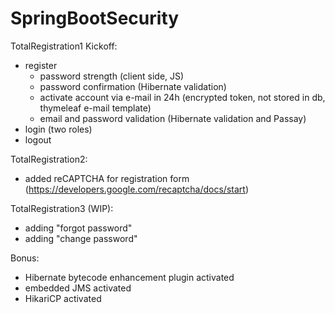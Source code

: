 # SpringBootSecurity

TotalRegistration1 Kickoff:
  - register
      - password strength (client side, JS)
      - password confirmation (Hibernate validation)
      - activate account via e-mail in 24h (encrypted token, not stored in db, thymeleaf e-mail template)
      - email and password validation (Hibernate validation and Passay)
  - login (two roles)
  - logout

TotalRegistration2:
  - added reCAPTCHA for registration form (https://developers.google.com/recaptcha/docs/start)
  
TotalRegistration3 (WIP):
  - adding "forgot password"
  - adding "change password"

Bonus:
  - Hibernate bytecode enhancement plugin activated
  - embedded JMS activated
  - HikariCP activated
  

